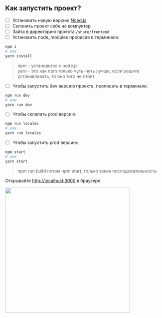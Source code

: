 ## Как запустить проект?

- [ ] Установить новую версию [Noed.js](https://nodejs.org/uk/)
- [ ] Склонить проект себе на компуктер
- [ ] Зайта в директорию проекта ```/share/frontend```
- [ ] Установить node_modules прописав в терминале:

```bash
npm i
# или
yarn install
```

> npm - установится с node.js   
> yarn - это как npm только чуть-чуть лучше, если решите устанавливать, то оно того не стоит


- [ ] Чтобы запустить dev версию проекта, прописать в терминале:

```bash
npm run dev
# или
yarn run dev
```

- [ ] Чтобы склепать prod версию:

```bash
npm run locales
# или
yarn run locales
```

- [ ] Чтобы запустить prod версию:

```bash
npm start
# или
yarn start
```

> npm run build потом npm start, только такая последовательность


Открывайте [http://localhost:3000](http://localhost:3000) в браузере


<img width="400" src="https://i.pinimg.com/originals/1e/b6/62/1eb6625adf1d63d969a72bd80cc593ba.jpg">
